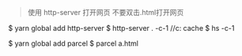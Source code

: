 > 使用 http-server 打开网页
> 不要双击.html打开网页

$ yarn global add http-server
$ http-server . -c-1        //c: cache
$ hs -c-1

$ yarn global add parcel
$ parcel a.html